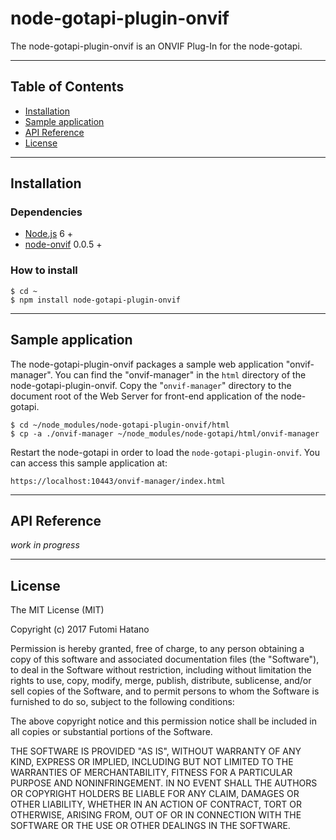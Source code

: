 node-gotapi-plugin-onvif
===============

The node-gotapi-plugin-onvif is an ONVIF Plug-In for the node-gotapi.

---------------------------------------
## Table of Contents
* [Installation](#Installation)
* [Sample application](#Sample-application)
* [API Reference](#API-Reference)
* [License](#License)

---------------------------------------
## <a name="Installation">Installation</a>

### Dependencies

* [Node.js](https://nodejs.org/en/) 6 +
* [node-onvif](https://www.npmjs.com/package/node-onvif) 0.0.5 +

### How to install

```
$ cd ~
$ npm install node-gotapi-plugin-onvif
```

---------------------------------------
## <a name="Sample application">Sample application</a>

The node-gotapi-plugin-onvif packages a sample web application "onvif-manager". You can find the "onvif-manager" in the `html` directory of the node-gotapi-plugin-onvif. Copy the "`onvif-manager`" directory to the document root of the Web Server for front-end application of the node-gotapi.

```
$ cd ~/node_modules/node-gotapi-plugin-onvif/html
$ cp -a ./onvif-manager ~/node_modules/node-gotapi/html/onvif-manager
```

Restart the node-gotapi in order to load the `node-gotapi-plugin-onvif`. You can access this sample application at:

```
https://localhost:10443/onvif-manager/index.html
```

---------------------------------------
## <a name="API-Reference">API Reference</a>

*work in progress*

---------------------------------------
## <a name="License">License</a>

The MIT License (MIT)

Copyright (c) 2017 Futomi Hatano

Permission is hereby granted, free of charge, to any person obtaining a copy
of this software and associated documentation files (the "Software"), to deal
in the Software without restriction, including without limitation the rights
to use, copy, modify, merge, publish, distribute, sublicense, and/or sell
copies of the Software, and to permit persons to whom the Software is
furnished to do so, subject to the following conditions:

The above copyright notice and this permission notice shall be included in all
copies or substantial portions of the Software.

THE SOFTWARE IS PROVIDED "AS IS", WITHOUT WARRANTY OF ANY KIND, EXPRESS OR
IMPLIED, INCLUDING BUT NOT LIMITED TO THE WARRANTIES OF MERCHANTABILITY,
FITNESS FOR A PARTICULAR PURPOSE AND NONINFRINGEMENT. IN NO EVENT SHALL THE
AUTHORS OR COPYRIGHT HOLDERS BE LIABLE FOR ANY CLAIM, DAMAGES OR OTHER
LIABILITY, WHETHER IN AN ACTION OF CONTRACT, TORT OR OTHERWISE, ARISING FROM,
OUT OF OR IN CONNECTION WITH THE SOFTWARE OR THE USE OR OTHER DEALINGS IN THE
SOFTWARE.
